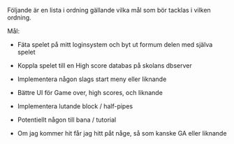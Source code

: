 Följande är en lista i ordning gällande vilka mål som bör tacklas i vilken ordning.

Mål:

* Fäta spelet på mitt loginsystem och byt ut formum delen med själva spelet

* Koppla spelet till en High score databas på skolans dbserver

* Implementera någon slags start meny eller liknande

* Bättre UI för Game over, high scores, och liknande 

* Implementera lutande block / half-pipes

* Potentiellt någon till bana / tutorial

* Om jag kommer hit får jag hitt påt någe, så som kanske GA eller liknande 